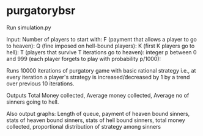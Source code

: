 # purgatorybsr



Run simulation.py

Input: Number of players to start with:
    F (payment that allows a player to go to heaven):
    Q (fine imposed on hell-bound players):
    K (first K players go to hell):
   T (players that survive T iterations go to heaven):
    integer p between 0 and 999 (each player forgets to play with probability p/1000):
    
Runs 10000 iterations of purgatory game with basic rational strategy i.e., at every iteration a player's strategy is increased/decreased by 1 by a trend over previous 10 iterations.

Outputs Total Money collected, Average money collected, Average no of sinners going to hell.

Also output graphs: Length of queue, payment of heaven bound sinners, stats of heaven bound sinners, stats of hell bound sinners, total money collected, proportional distribution of strategy among sinners
